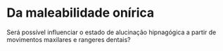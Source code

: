# Da maleabilidade onírica

Será possível influenciar o estado de alucinação hipnagógica a partir de movimentos maxilares e rangeres dentais?
